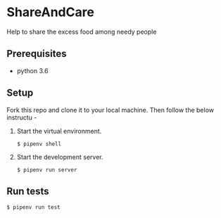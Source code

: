 # ShareAndCare

Help to share the excess food among needy people

## Prerequisites

* python 3.6

## Setup

Fork this repo and clone it to your local machine. Then follow the below instructu -

1. Start the virtual environment.

    `$ pipenv shell`

2. Start the development server.

    `$ pipenv run server`

## Run tests

`$ pipenv run test`
